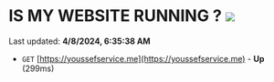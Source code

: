 # IS MY WEBSITE RUNNING ? [![](https://img.shields.io/static/v1?label=Sponsor&message=%E2%9D%A4&logo=GitHub&color=%23fe8e86)](https://github.com/sponsors/<username>)

Last updated: **4/8/2024, 6:35:38 AM**

- `GET` [https://youssefservice.me](https://youssefservice.me) - **Up** (299ms)
